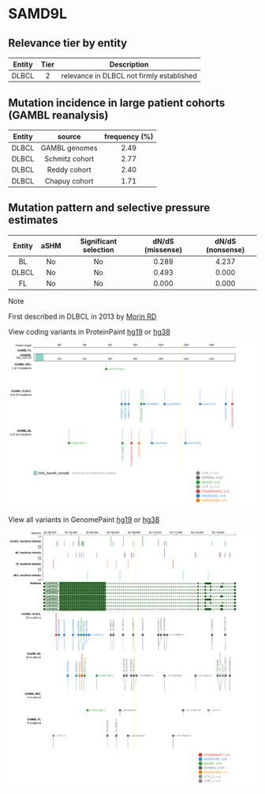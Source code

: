 # SAMD9L

## Relevance tier by entity

|Entity|Tier|Description                              |
|:------:|:----:|-----------------------------------------|
|DLBCL |2   |relevance in DLBCL not firmly established|

## Mutation incidence in large patient cohorts (GAMBL reanalysis)

|Entity|source        |frequency (%)|
|:------:|:--------------:|:-------------:|
|DLBCL |GAMBL genomes |2.49         |
|DLBCL |Schmitz cohort|2.77         |
|DLBCL |Reddy cohort  |2.40         |
|DLBCL |Chapuy cohort |1.71         |

## Mutation pattern and selective pressure estimates

|Entity|aSHM|Significant selection|dN/dS (missense)|dN/dS (nonsense)|
|:------:|:----:|:---------------------:|:----------------:|:----------------:|
|BL    |No  |No                   |0.289           |4.237           |
|DLBCL |No  |No                   |0.493           |0.000           |
|FL    |No  |No                   |0.000           |0.000           |


> [!NOTE]
> First described in DLBCL in 2013 by [Morin RD](https://pubmed.ncbi.nlm.nih.gov/23699601)


View coding variants in ProteinPaint [hg19](https://morinlab.github.io/LLMPP/GAMBL/SAMD9L_protein.html)  or [hg38](https://morinlab.github.io/LLMPP/GAMBL/SAMD9L_protein_hg38.html)

![image](images/proteinpaint/SAMD9L_NM_152703.svg)

View all variants in GenomePaint [hg19](https://morinlab.github.io/LLMPP/GAMBL/SAMD9L.html)  or [hg38](https://morinlab.github.io/LLMPP/GAMBL/SAMD9L_hg38.html)

![image](images/proteinpaint/SAMD9L.svg)
